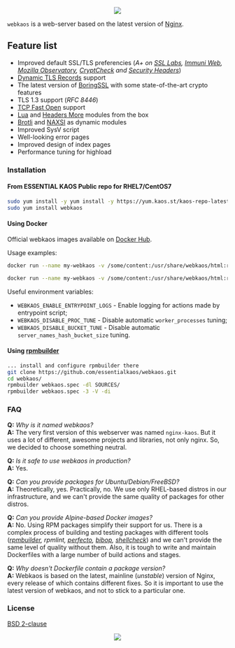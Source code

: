 <p align="center"><a href="#readme"><img src="https://gh.kaos.st/webkaos.svg"/></a></p>

`webkaos` is a web-server based on the latest version of [Nginx](http://nginx.org).

## Feature list

* Improved default SSL/TLS preferencies (_A+ on [SSL Labs](https://www.ssllabs.com/ssltest/analyze.html?d=essentialkaos.com), [Immuni Web](https://www.immuniweb.com/ssl/?id=WHUz0U3v), [Mozilla Observatory](https://observatory.mozilla.org/analyze/essentialkaos.com), [CryptCheck](https://tls.imirhil.fr/https/essentialkaos.com) and [Security Headers](https://securityheaders.com/?q=essentialkaos.com&followRedirects=on)_)
* [Dynamic TLS Records](https://blog.cloudflare.com/optimizing-tls-over-tcp-to-reduce-latency/) support
* The latest version of [BoringSSL](https://boringssl.googlesource.com/boringssl/) with some state-of-the-art crypto features
* TLS 1.3 support (_RFC 8446_)
* [TCP Fast Open](https://en.wikipedia.org/wiki/TCP_Fast_Open) support
* [Lua](https://github.com/openresty/lua-nginx-module) and [Headers More](https://github.com/openresty/headers-more-nginx-module) modules from the box
* [Brotli](https://github.com/eustas/ngx_brotli) and [NAXSI](https://github.com/nbs-system/naxsi) as dynamic modules
* Improved SysV script
* Well-looking error pages
* Improved design of index pages
* Performance tuning for highload

### Installation

#### From ESSENTIAL KAOS Public repo for RHEL7/CentOS7

```bash
sudo yum install -y yum install -y https://yum.kaos.st/kaos-repo-latest.el7.noarch.rpm
sudo yum install webkaos
```

#### Using Docker

Official webkaos images available on [Docker Hub](http://kaos.sh/d/webkaos).

Usage examples:

```bash
docker run --name my-webkaos -v /some/content:/usr/share/webkaos/html:ro -p 8080:80 -d essentialkaos/webkaos:centos7

```

```bash
docker run --name my-webkaos -v /some/content:/usr/share/webkaos/html:ro -p 8080:8080 -d essentialkaos/webkaos:centos7-unprivileged

```

Useful environment variables:

* `WEBKAOS_ENABLE_ENTRYPOINT_LOGS` - Enable logging for actions made by entrypoint script;
* `WEBKAOS_DISABLE_PROC_TUNE` - Disable automatic `worker_processes` tuning;
* `WEBKAOS_DISABLE_BUCKET_TUNE` - Disable automatic `server_names_hash_bucket_size` tuning.


#### Using [rpmbuilder](https://github.com/essentialkaos/rpmbuilder)

```bash
... install and configure rpmbuilder there
git clone https://github.com/essentialkaos/webkaos.git
cd webkaos/
rpmbuilder webkaos.spec -dl SOURCES/
rpmbuilder webkaos.spec -3 -V -di
```

### FAQ

**Q:** _Why is it named webkaos?_<br/>
**A:** The very first version of this webserver was named `nginx-kaos`. But it uses a lot of different, awesome projects and libraries, not only nginx. So, we decided to choose something neutral.

**Q:** _Is it safe to use webkaos in production?_<br/>
**A:** Yes.

**Q:** _Can you provide packages for Ubuntu/Debian/FreeBSD?_<br/>
**A:** Theoretically, yes. Practically, no. We use only RHEL-based distros in our infrastructure, and we can't provide the same quality of packages for other distros.

**Q:** _Can you provide Alpine-based Docker images?_<br/>
**A:** No. Using RPM packages simplify their support for us. There is a complex process of building and testing packages with different tools (_[rpmbuilder](https://kaos.sh/rpmbuilder), rpmlint, [perfecto](https://kaos.sh/perfecto), [bibop](https://kaos.sh/bibop), [shellcheck](https://github.com/koalaman/shellcheck)_) and we can't provide the same level of quality without them. Also, it is tough to write and maintain Dockerfiles with a large number of build actions and stages.

**Q:** _Why doesn't Dockerfile contain a package version?_<br/>
**A:** Webkaos is based on the latest, mainline (_unstable_) version of Nginx, every release of which contains different fixes. So it is important to use the latest version of webkaos, and not to stick to a particular one.

### License

[BSD 2-clause](LICENSE)

<p align="center"><a href="https://essentialkaos.com"><img src="https://gh.kaos.st/ekgh.svg"/></a></p>
